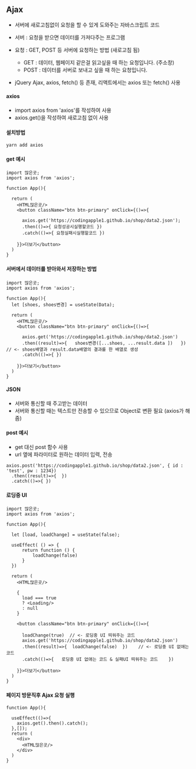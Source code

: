 ## Ajax
- 서버에 새로고침없이 요청을 할 수 있게 도와주는 자바스크립트 코드
- 서버 : 요청을 받으면 데이터를 가져다주는 프로그램
- 요청 : GET, POST 등 서버에 요청하는 방법 (새로고침 됨)
  - GET : 데이터, 웹페이지 같은걸 읽고싶을 때 하는 요청입니다. (주소창)
  - POST : 데이터를 서버로 보내고 싶을 때 하는 요청입니다.

- jQuery Ajax, axios, fetch() 등 존재, 리액트에서는 axios 또는 fetch() 사용

#### axios
- import axios from 'axios'를 작성하여 사용
- axios.get()을 작성하여 새로고침 없이 사용

#### 설치방법
```
yarn add axios
```

#### get 예시
```
import 많은곳;
import axios from 'axios';

function App(){
  
  return (
    <HTML많은곳/>
    <button className="btn btn-primary" onClick={()=>{

      axios.get('https://codingapple1.github.io/shop/data2.json');
      .then(()=>{ 요청성공시실행할코드 })
      .catch(()=>{ 요청실패시실행할코드 })

    }}>더보기</button>
  )
}
```

#### 서버에서 데이터를 받아와서 저장하는 방법
```
import 많은곳;
import axios from 'axios';

function App(){
  let [shoes, shoes변경] = useState(Data);
  
  return (
    <HTML많은곳/>
    <button className="btn btn-primary" onClick={()=>{

      axios.get('https://codingapple1.github.io/shop/data2.json')
      .then((result)=>{   shoes변경([...shoes, ...result.data ])   })   // <- shoes배열과 result.data배열의 결과를 한 배열로 생성
      .catch(()=>{ })

    }}>더보기</button>
  )
}
```

#### JSON
- 서버와 통신할 때 주고받는 데이터
- 서버와 통신할 때는 텍스트만 전송할 수 있으므로 Object로 변환 필요 (axios가 해줌)

#### post 예시
- get 대신 post 함수 사용
- url 옆에 파라미터로 원하는 데이터 입력, 전송
```
axios.post('https://codingapple1.github.io/shop/data2.json', { id : 'test', pw : 1234})
  .then((result)=>{  })
  .catch(()=>{ })
```

#### 로딩중 UI
```
import 많은곳;
import axios from 'axios';

function App(){
  
  let [load, loadChange] = useState(false);
  
  useEffect( () => {
      return function () {
          loadChange(false)
      }
  })
  
  return (
    <HTML많은곳/>
    
    {
      load === true
      ? <Loading/>
      : null
    }
    
    <button className="btn btn-primary" onClick={()=>{

      loadChange(true)  // <- 로딩중 UI 띄워주는 코드
      axios.get('https://codingapple1.github.io/shop/data2.json')
      .then((result)=>{  loadChange(false)  })    // <- 로딩중 UI 없애는 코드
      .catch(()=>{   로딩중 UI 없애는 코드 & 실패UI 띄워주는 코드    })

    }}>더보기</button>
  )
}
```


#### 페이지 방문직후 Ajax 요청 실행
```
function App(){
  
  useEffect(()=>{
    axios.get().then().catch();
  },[]);
  return (
    <div>
      <HTML많은곳/>
    </div>
  )
}
```
